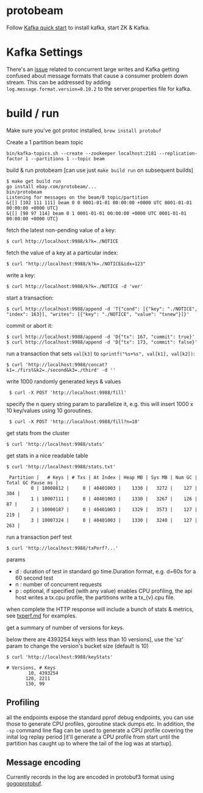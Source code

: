 # protobeam

Follow [Kafka quick start](https://kafka.apache.org/quickstart) to install kafka, start ZK & Kafka.

# Kafka Settings

There's an [issue](https://github.com/Shopify/sarama/issues/962) related to concurrent large writes and Kafka getting confused about message formats that cause a consumer problem down stream. 
This can be addressed by adding `log.message.format.version=0.10.2` to the server.properties file for kafka.

# build / run

Make sure you've got protoc installed, `brew install protobuf`

Create a 1 partition beam topic

	bin/kafka-topics.sh --create --zookeeper localhost:2181 --replication-factor 1 --partitions 1 --topic beam

build & run protobeam [can use just `make build run` on subsequent builds]

	$ make get build run
	go install ebay.com/protobeam/...
	bin/protobeam
	Listening for messages on the beam/0 topic/partition
	&{[] [102 111 111] beam 0 0 0001-01-01 00:00:00 +0000 UTC 0001-01-01 00:00:00 +0000 UTC}
	&{[] [98 97 114] beam 0 1 0001-01-01 00:00:00 +0000 UTC 0001-01-01 00:00:00 +0000 UTC}


fetch the latest non-pending value of a key:

    $ curl http://localhost:9988/k?k=./NOTICE

fetch the value of a key at a particular index:

    $ curl "http://localhost:9988/k?k=./NOTICE&idx=123"

write a key:

    $ curl http://localhost:9988/k?k=./NOTICE -d 'ver'

start a transaction:

    $ curl http://localhost:9988/append -d 'T{"cond": [{"key": "./NOTICE", "index": 163}], "writes": [{"key": "./NOTICE", "value": "txnew"}]}'

commit or abort it:

    $ curl http://localhost:9988/append -d 'D{"tx": 167, "commit": true}'
    $ curl http://localhost:9988/append -d 'D{"tx": 173, "commit": false}'

run a transaction that sets `val[k3]` to `sprintf("%s+%s", val[k1], val[k2])`:

    $ curl 'http://localhost:9988/concat?k1=./first&k2=./second&k3=./third' -d ''

write 1000 randomly generated keys & values

	 $ curl -X POST 'http://localhost:9988/fill'
 
specify the n query string param to parallelize it, e.g. this will insert 1000 x 10 key/values using 10 goroutines.

	 $ curl -X POST 'http://localhost:9988/fill?n=10'

get stats from the cluster

	$ curl 'http://localhost:9988/stats'

get stats in a nice readable table

	$ curl 'http://localhost:9988/stats.txt'

     Partition |   # Keys | # Txs | At Index | Heap MB | Sys MB | Num GC | Total GC Pause ms |
             0 | 10008812 |     0 | 40401003 |    1330 |   3272 |    127 |               304 |
             1 | 10007111 |     0 | 40401003 |    1330 |   3267 |    126 |                87 |
             2 | 10000187 |     0 | 40401003 |    1329 |   3573 |    127 |               219 |
             3 | 10007324 |     0 | 40401003 |    1330 |   3240 |    127 |               263 |

run a transaction perf test

	$ curl 'http://localhost:9988/txPerf?...'

params
 * d : duration of test in standard go time.Duration format, e.g. d=60s for a 60 second test
 * n : number of concurrent requests
 * p : optional, if specified (with any value) enables CPU profiling, the api host writes a tx.cpu profile, the partitions write a tx_{v}.cpu file.
 
 when complete the HTTP response will include a bunch of stats & metrics, see [txperf.md](txperf.md) for examples.


get a summary of number of versions for keys.

below there are 4393254 keys with less than 10 versions], use the 'sz' param to change the version's bucket size (default is 10)

	$ curl 'http://localhost:9988/keyStats'
	
	# Versions, # Keys
    		10, 4393254
       	   120, 2211
           130, 99


## Profiling

all the endpoints expose the standard pprof debug endpoints, you can use those to generate CPU profiles, goroutine stack dumps etc.
In addition, the `-sp` command line flag can be used to generate a CPU profile covering the inital log replay period [it'll generate
a CPU profile from start until the partition has caught up to where the tail of the log was at startup].

## Message encoding

Currently records in the log are encoded in protobuf3 format using [gogoprotobuf](https://github.com/gogo/protobuf).
